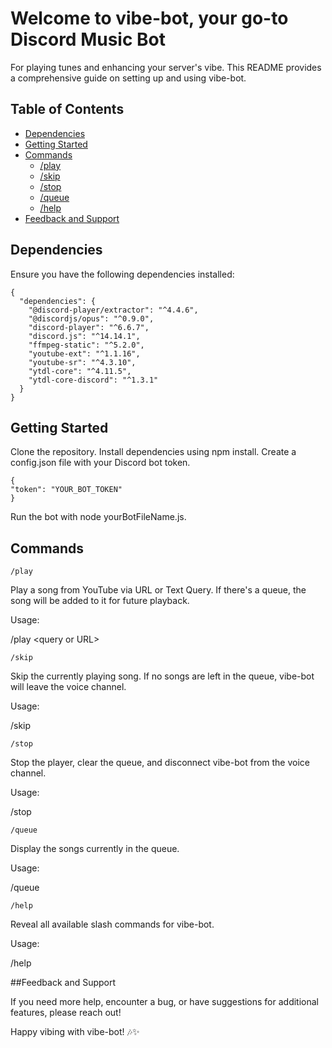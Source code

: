 # Welcome to vibe-bot, your go-to Discord Music Bot
For playing tunes and enhancing your server's vibe. This README provides a
comprehensive guide on setting up and using vibe-bot.

## Table of Contents
- [Dependencies](#dependencies)
- [Getting Started](#getting-started)
- [Commands](#commands)
  - [/play](#play)
  - [/skip](#skip)
  - [/stop](#stop)
  - [/queue](#queue)
  - [/help](#help)
- [Feedback and Support](#feedback-and-support)

<a name="dependencies"></a>
## Dependencies 
Ensure you have the following dependencies installed:
```
{
  "dependencies": {
    "@discord-player/extractor": "^4.4.6",
    "@discordjs/opus": "^0.9.0",
    "discord-player": "^6.6.7",
    "discord.js": "^14.14.1",
    "ffmpeg-static": "^5.2.0",
    "youtube-ext": "^1.1.16",
    "youtube-sr": "^4.3.10",
    "ytdl-core": "^4.11.5",
    "ytdl-core-discord": "^1.3.1"
  }
}
``` 
<a name="getting-started"></a>
## Getting Started
Clone the repository. Install dependencies using npm
install. Create a config.json file with your Discord bot token.
```
{ 
"token": "YOUR_BOT_TOKEN" 
}
```
Run the bot with node yourBotFileName.js.

<a name="commands"></a>
## Commands

<a name="play"></a>
```/play```

Play a song from YouTube via URL or Text Query. If there\'s a
queue, the song will be added to it for future playback.

Usage:

/play <query or URL\>

<a name="skip"></a>
```/skip```

Skip the currently playing song. If no songs are left in the
queue, vibe-bot will leave the voice channel.

Usage:


/skip

<a name="stop"></a>
```/stop``` 

Stop the player, clear the queue, and disconnect vibe-bot from the
voice channel.

Usage:

/stop

<a name="queue"></a>
```/queue```

Display the songs currently in the queue.

Usage:

/queue

<a name="help"></a>
```/help``` 

Reveal all available slash commands for vibe-bot.

Usage:

/help

<a name="feedback-and-support"></a>
##Feedback and Support 

If you need more help, encounter a bug, or have
suggestions for additional features, please reach out!

Happy vibing with vibe-bot! 🎶✨
